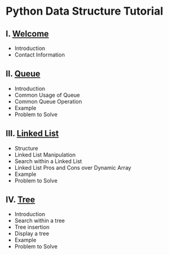 # Python Data Structure Tutorial

## I. [Welcome](./0-welcome.md)

- Introduction
- Contact Information

## II. [Queue](./1-queue.md)

- Introduction
- Common Usage of Queue
- Common Queue Operation
- Example
- Problem to Solve

## III. [Linked List](./2-linked-list.md)

- Structure
- Linked List Manipulation
- Search within a Linked List
- Linked List Pros and Cons over Dynamic Array
- Example
- Problem to Solve

## IV. [Tree](./3-tree.md)

- Introduction
- Search within a tree
- Tree insertion
- Display a tree
- Example
- Problem to Solve
